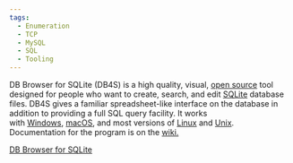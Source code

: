 ```yaml
---
tags:
  - Enumeration
  - TCP
  - MySQL
  - SQL
  - Tooling
---
```

DB Browser for SQLite (DB4S) is a high quality, visual, [open source](https://github.com/sqlitebrowser/sqlitebrowser) tool designed for people who want to create, search, and edit [SQLite](https://www.sqlite.org/) database files. DB4S gives a familiar spreadsheet-like interface on the database in addition to providing a full SQL query facility. It works with [Windows](https://sqlitebrowser.org/dl#windows), [macOS](https://sqlitebrowser.org/dl#macos), and most versions of [Linux](https://sqlitebrowser.org/dl#linux) and [Unix](https://sqlitebrowser.org/dl#freebsd). Documentation for the program is on the [wiki.](https://github.com/sqlitebrowser/sqlitebrowser/wiki)


[DB Browser for SQLite](https://sqlitebrowser.org/)